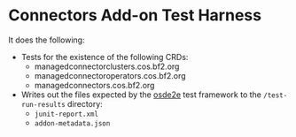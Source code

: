 # Connectors Add-on Test Harness

 It does the following:

* Tests for the existence of the following CRDs:
  * managedconnectorclusters.cos.bf2.org
  * managedconnectoroperators.cos.bf2.org
  * managedconnectors.cos.bf2.org
* Writes out the files expected by the [osde2e](https://github.com/openshift/osde2e) test framework to the `/test-run-results` directory:
  * `junit-report.xml`
  * `addon-metadata.json`
